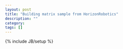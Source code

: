 ```yaml
---
layout: post
title: "Building matrix sample from HorizonRobotics"
description: ""
category: 
tags: []
---
```

{% include JB/setup %}
